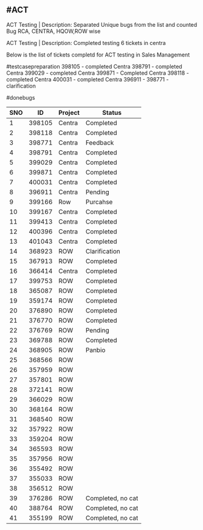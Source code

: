 ## #ACT

ACT Testing | Description: Separated Unique bugs from the list and counted Bug RCA, CENTRA, HQOW,ROW wise

ACT Testing | Description: Completed testing 6 tickets in centra

Below is the list of tickets completd for ACT testing in Sales Management

#testcasepreparation 
398105  - completed Centra
398791  - completed Centra
399029 - completed Centra
399871  - Completed Centra
398118 - completed Centra
400031  - completed Centra
396911 - 
398771 - clarification

#donebugs

| SNO | ID     | Project | Status            |
| --- | ------ | ------- | ----------------- |
| 1   | 398105 | Centra  | Completed         |
| 2   | 398118 | Centra  | Completed         |
| 3   | 398771 | Centra  | Feedback          |
| 4   | 398791 | Centra  | Completed         |
| 5   | 399029 | Centra  | Completed         |
| 6   | 399871 | Centra  | Completed         |
| 7   | 400031 | Centra  | Completed         |
| 8   | 396911 | Centra  | Pending           |
| 9   | 399166 | Row     | Purcahse          |
| 10  | 399167 | Centra  | Completed         |
| 11  | 399413 | Centra  | Completed         |
| 12  | 400396 | Centra  | Completed         |
| 13  | 401043 | Centra  | Completed         |
| 14  | 368923 | ROW     | Clarification     |
| 15  | 367913 | ROW     | Completed         |
| 16  | 366414 | Centra  | Completed         |
| 17  | 399753 | ROW     | Completed         |
| 18  | 365087 | ROW     | Completed         |
| 19  | 359174 | ROW     | Completed         |
| 20  | 376890 | ROW     | Completed         |
| 21  | 376770 | ROW     | Completed         |
| 22  | 376769 | ROW     | Pending           |
| 23  | 369788 | ROW     | Completed         |
| 24  | 368905 | ROW     | Panbio            |
| 25  | 368566 | ROW     |                   |
| 26  | 357959 | ROW     |                   |
| 27  | 357801 | ROW     |                   |
| 28  | 372141 | ROW     |                   |
| 29  | 366029 | ROW     |                   |
| 30  | 368164 | ROW     |                   |
| 31  | 368540 | ROW     |                   |
| 32  | 357922 | ROW     |                   |
| 33  | 359204 | ROW     |                   |
| 34  | 365593 | ROW     |                   |
| 35  | 357956 | ROW     |                   |
| 36  | 355492 | ROW     |                   |
| 37  | 355033 | ROW     |                   |
| 38  | 356512 | ROW     |                   |
| 39  | 376286 | ROW     | Completed, no cat |
| 40  | 388764 | ROW     | Completed, no cat |
| 41  | 355199 | ROW     | Completed, no cat |
